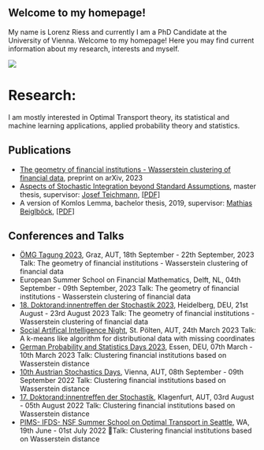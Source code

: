 ## Welcome to my homepage!

My name is Lorenz Riess and currently I am a PhD Candidate at the University of Vienna.
Welcome to my homepage!
Here you may find current information about my research, interests and myself.

![](https://github.com/lorenzriess/lorenzriess.github.io/blob/main/portrait.jpeg)

# Research:
I am mostly interested in Optimal Transport theory, its statistical and machine learning applications, applied probability theory and statistics.

## Publications
* [The geometry of financial institutions - Wasserstein clustering of financial data](https://arxiv.org/abs/2305.03565), preprint on arXiv, 2023
* [Aspects of Stochastic Integration beyond Standard Assumptions](https://repositum.tuwien.at/handle/20.500.12708/18194), master thesis, supervisor: [Josef Teichmann](https://people.math.ethz.ch/~jteichma/), [\[PDF\]](https://drive.google.com/file/d/1hygpj00pyelrGurJ7r-R_ELQ2G1F1g1-/view?usp=drive_link)
* A version of Komlos Lemma, bachelor thesis, 2019, supervisor: [Mathias Beiglböck](https://www.mat.univie.ac.at/~mathias/), [\[PDF\]](https://drive.google.com/file/d/1Ez6VyCYmVak-p4XaN3H25s3XbP4ljLaH/view?usp=drive_link)

## Conferences and Talks
* [ÖMG Tagung 2023](https://oemg-tagung-2023.at/), Graz, AUT, 18th September - 22th September, 2023  Talk: The geometry of financial institutions - Wasserstein clustering of financial data
* European Summer School on Financial Mathematics[](https://www.tudelft.nl/evenementen/2023/ewi/diam/finance-summer-school-2023), Delft, NL, 04th September - 09th September, 2023  Talk: The geometry of financial institutions - Wasserstein clustering of financial data
* [18. Doktorand:innentreffen der Stochastik 2023](https://stat.math.uni-heidelberg.de/dts2023/Registration/reg.html), Heidelberg, DEU, 21st August - 23rd August 2023  Talk: The geometry of financial institutions - Wasserstein clustering of financial data
* [Social Artifical Intelligence Night](https://saint.fhstp.ac.at/), St. Pölten, AUT, 24th March 2023  Talk: A k-means like algorithm for distributional data with missing coordinates
* [German Probability and Statistics Days 2023](https://www.gpsd-2023.de/), Essen, DEU, 07th March - 10th March 2023  Talk: Clustering financial institutions based on Wasserstein distance
* [10th Austrian Stochastics Days](https://stochastics-days.at/), Vienna, AUT, 08th September - 09th September 2022  Talk: Clustering financial institutions based on Wasserstein distance
* [17. Doktorand:innentreffen der Stochastik](https://conference2.aau.at/event/131/), Klagenfurt, AUT, 03rd August - 05th August 2022  Talk: Clustering financial institutions based on Wasserstein distance
* [PIMS- IFDS- NSF Summer School on Optimal Transport in Seattle](https://kantorovich.org/event/2022-optimal-transport-summer-school/), WA, 19th June - 01st July 2022  Talk: Clustering financial institutions based on Wasserstein distance


